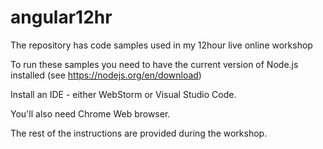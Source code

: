 # angular12hr
The repository has code samples used in my 12hour live online workshop

To run these samples you need to have the current version of Node.js installed (see https://nodejs.org/en/download)

Install an IDE - either WebStorm or Visual Studio Code.

You'll also need Chrome Web browser.

The rest of the instructions are provided during the workshop.

